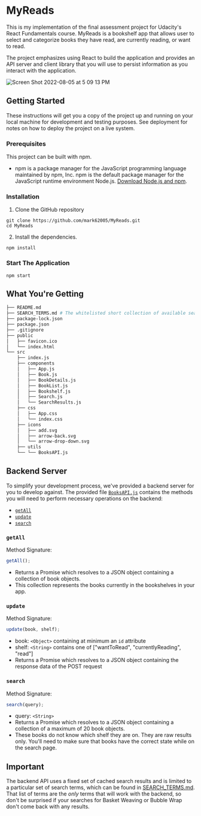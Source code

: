 # MyReads

This is my implementation of the final assessment project for Udacity's React Fundamentals course. MyReads is a bookshelf app that allows user to select and categorize books they have read, are currently reading, or want to read. 

The project emphasizes using React to build the application and provides an API server and client library that you will use to persist information as you interact with the application.

![Screen Shot 2022-08-05 at 5 09 13 PM](https://user-images.githubusercontent.com/73043578/183225515-107ee835-4add-4bf8-a00f-ef54bc4347f2.png)

## Getting Started

These instructions will get you a copy of the project up and running on your local machine for development and testing purposes. See deployment for notes on how to deploy the project on a live system.

### Prerequisites

This project can be built with npm.
- npm is a package manager for the JavaScript programming language maintained by npm, Inc. npm is the default package manager for the JavaScript runtime environment Node.js. [Download Node.js and npm](https://docs.npmjs.com/downloading-and-installing-node-js-and-npm).

### Installation

1. Clone the GitHub repository

```
git clone https://github.com/mark62005/MyReads.git
cd MyReads
```

2. Install the dependencies.

```
npm install
```

### Start The Application

```
npm start
```

## What You're Getting

```bash
├── README.md 
├── SEARCH_TERMS.md # The whitelisted short collection of available search terms for you to use with the app.
├── package-lock.json 
├── package.json 
├── .gitignore
├── public
│   ├── favicon.ico
│   └── index.html 
└── src
    ├── index.js
    ├── components
    │   ├── App.js
    │   ├── Book.js
    │   ├── BookDetails.js
    │   ├── BookList.js
    │   ├── Bookshelf.js
    │   ├── Search.js
    │   └── SearchResults.js
    ├── css
    │   ├── App.css
    │   └── index.css
    ├── icons 
    │   ├── add.svg
    │   ├── arrow-back.svg
    │   └── arrow-drop-down.svg
    ├── utils
    └── └── BooksAPI.js 
```

## Backend Server

To simplify your development process, we've provided a backend server for you to develop against. The provided file [`BooksAPI.js`](src/BooksAPI.js) contains the methods you will need to perform necessary operations on the backend:

- [`getAll`](#getall)
- [`update`](#update)
- [`search`](#search)

### `getAll`

Method Signature:

```js
getAll();
```

- Returns a Promise which resolves to a JSON object containing a collection of book objects.
- This collection represents the books currently in the bookshelves in your app.

### `update`

Method Signature:

```js
update(book, shelf);
```

- book: `<Object>` containing at minimum an `id` attribute
- shelf: `<String>` contains one of ["wantToRead", "currentlyReading", "read"]
- Returns a Promise which resolves to a JSON object containing the response data of the POST request

### `search`

Method Signature:

```js
search(query);
```

- query: `<String>`
- Returns a Promise which resolves to a JSON object containing a collection of a maximum of 20 book objects.
- These books do not know which shelf they are on. They are raw results only. You'll need to make sure that books have the correct state while on the search page.

## Important

The backend API uses a fixed set of cached search results and is limited to a particular set of search terms, which can be found in [SEARCH_TERMS.md](SEARCH_TERMS.md). That list of terms are the _only_ terms that will work with the backend, so don't be surprised if your searches for Basket Weaving or Bubble Wrap don't come back with any results.
